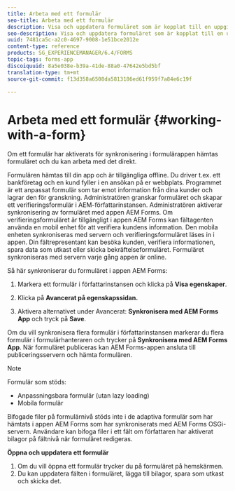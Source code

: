 ```yaml
---
title: Arbeta med ett formulär
seo-title: Arbeta med ett formulär
description: Visa och uppdatera formuläret som är kopplat till en uppgift eller startpunkt i appen AEM Forms
seo-description: Visa och uppdatera formuläret som är kopplat till en uppgift eller startpunkt i appen AEM Forms
uuid: 7481ca5c-a2c0-4697-9008-1e51bce2012e
content-type: reference
products: SG_EXPERIENCEMANAGER/6.4/FORMS
topic-tags: forms-app
discoiquuid: 8a5e038e-b39a-41de-88a0-47642e5bd5bf
translation-type: tm+mt
source-git-commit: f13d358a6508da5813186ed61f959f7a84e6c19f

---
```



# Arbeta med ett formulär {#working-with-a-form}

Om ett formulär har aktiverats för synkronisering i formulärappen hämtas formuläret och du kan arbeta med det direkt.

Formulären hämtas till din app och är tillgängliga offline. Du driver t.ex. ett bankföretag och en kund fyller i en ansökan på er webbplats. Programmet är ett anpassat formulär som tar emot information från dina kunder och lagrar den för granskning. Administratören granskar formuläret och skapar ett verifieringsformulär i AEM-författarinstansen. Administratören aktiverar synkronisering av formuläret med appen AEM Forms. Om verifieringsformuläret är tillgängligt i appen AEM Forms kan fältagenten använda en mobil enhet för att verifiera kundens information. Den mobila enheten synkroniseras med servern och verifieringsformuläret läses in i appen. Din fältrepresentant kan besöka kunden, verifiera informationen, spara data som utkast eller skicka bekräftelseformuläret. Formuläret synkroniseras med servern varje gång appen är online.

Så här synkroniserar du formuläret i appen AEM Forms:

1. Markera ett formulär i författarinstansen och klicka på **Visa egenskaper**.

1. Klicka på **Avancerat på egenskapssidan.**
1. Aktivera alternativet under Avancerat: **Synkronisera med AEM Forms App** och tryck på **Save**.

Om du vill synkronisera flera formulär i författarinstansen markerar du flera formulär i formulärhanteraren och trycker på **Synkronisera med AEM Forms App**. När formuläret publiceras kan AEM Forms-appen ansluta till publiceringsservern och hämta formulären.

>[!NOTE]
>
>Formulär som stöds:
>
>* Anpassningsbara formulär (utan lazy loading)
>* Mobila formulär
>
>
Bifogade filer på formulärnivå stöds inte i de adaptiva formulär som har hämtats i appen AEM Forms som har synkroniserats med AEM Forms OSGi-servern. Användare kan bifoga filer i ett fält om författaren har aktiverat bilagor på fältnivå när formuläret redigeras.

**Öppna och uppdatera ett formulär**

1. Om du vill öppna ett formulär trycker du på formuläret på hemskärmen.
1. Du kan uppdatera fälten i formuläret, lägga till bilagor, spara som utkast och skicka det.
